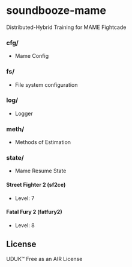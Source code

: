 # soundbooze-mame

Distributed-Hybrid Training for MAME Fightcade

### cfg/

- Mame Config

### fs/

- File system configuration

### log/

- Logger

### meth/

- Methods of Estimation

### state/ 

- Mame Resume State

#### Street Fighter 2 (sf2ce)

- Level: 7

#### Fatal Fury 2 (fatfury2)

- Level: 8

## License

UDUK™ Free as an AIR License
